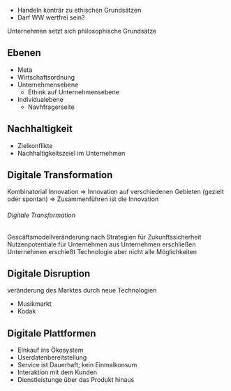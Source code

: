 - Handeln konträr zu ethischen Grundsätzen
- Darf WW wertfrei sein?

Unternehmen setzt sich philosophische Grundsätze

## Ebenen
- Meta
- Wirtschaftsordnung
- Unternehmensebene
	- Ethink auf Unternehmensebene
- Individualebene
	- Navhfragerseite

## Nachhaltigkeit
- Zielkonflikte
- Nachhaltigkeitszeiel im Unternehmen

## Digitale Transformation
Kombinatorial Innovation => Innovation auf verschiedenen Gebieten (gezielt oder spontan) => Zusammenführen ist die Innovation

###### Digitale Transformation
Gescäftsmodellveränderung nach Strategien für Zukunftssicherheit
Nutzenpotentiale für Unternehmen aus Unternehmen erschließen
Unternehmen erschießt Technologie aber nicht alle Möglichkeiten

## Digitale Disruption
veränderung des Marktes durch neue Technologien
 - Musikmarkt
 - Kodak

## Digitale Plattformen
- EInkauf ins Ökosystem
- Userdatenbereitstellung
- Service ist Dauerhaft; kein Einmalkonsum
- Interaktion mit dem Kunden
- Dienstleistunge über das Produkt hinaus